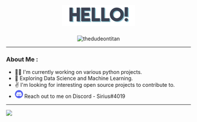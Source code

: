 <h1 align="center">
    <img src="https://github.com/thedudeontitan/thedudeontitan/blob/master/assets/HELLO.png">
</h1>

<p align="center">
    <img src="https://komarev.com/ghpvc/?username=thedudeontitan&style=flat-square" alt="thedudeontitan"/> 
</p>

---

### About Me :

- :man_technologist: I'm currently working on various python projects.
- :seedling: Exploring Data Science and Machine Learning.
- :v: I'm looking for interesting open source projects to contribute to.
- ![discord badge](https://github.com/thedudeontitan/thedudeontitan/blob/master/assets/Discord-Logo-Circle-1536x1536.png) Reach out to me on Discord - Sirius#4019

---

<img src="https://github-readme-stats.vercel.app/api?username=thedudeontitan&theme=nord&show_icons=true">
</br>
</br>
</br>
</br>
</br>
</br>
<img rc="https://github-readme-stats.vercel.app/api/top-langs/?username=thedudeontitan&langs_count=8&theme=nord">
